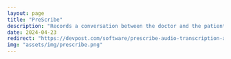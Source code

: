 ```yaml
---
layout: page
title: "PreScribe"
description: "Records a conversation between the doctor and the patient and transcribes it. While also giving a checklist of prescribed medications requirements to assist doctor in getting the correct medication history for each patient."
date: 2024-04-23
redirect: "https://devpost.com/software/prescribe-audio-transcription-and-ai-based-checklist"
img: "assets/img/prescribe.png"
---
```

